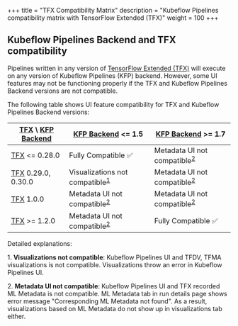 +++
title = "TFX Compatibility Matrix"
description = "Kubeflow Pipelines compatibility matrix with TensorFlow Extended (TFX)"
weight = 100
+++

## Kubeflow Pipelines Backend and TFX compatibility

Pipelines written in any version of [TensorFlow Extended (TFX)](https://www.tensorflow.org/tfx) will execute on any version of Kubeflow Pipelines (KFP) backend. However, some UI features may not be functioning properly if the TFX and Kubeflow Pipelines Backend versions are not compatible.

The following table shows UI feature compatibility for TFX and Kubeflow Pipelines Backend versions:

| [TFX] \ [KFP Backend] | [KFP Backend] <= 1.5                              | [KFP Backend] >= 1.7                           |
| --------------------- | ------------------------------------------------- | ---------------------------------------------- |
| [TFX] <= 0.28.0       | Fully Compatible  ✅                              | Metadata UI not compatible<sup>[2](#fn2)</sup> |
| [TFX] 0.29.0, 0.30.0  | Visualizations not compatible<sup>[1](#fn1)</sup> | Metadata UI not compatible<sup>[2](#fn2)</sup> |
| [TFX] 1.0.0           | Metadata UI not compatible<sup>[2](#fn2)</sup>    | Metadata UI not compatible<sup>[2](#fn2)</sup> |
| [TFX] >= 1.2.0        | Metadata UI not compatible<sup>[2](#fn2)</sup>    | Fully Compatible  ✅                           |

Detailed explanations:

<a name="fn1">1.</a> **Visualizations not compatible**: Kubeflow Pipelines UI and TFDV, TFMA visualizations is not compatible. Visualizations throw an error in Kubeflow Pipelines UI.

<a name="fn2">2.</a> **Metadata UI not compatible**: Kubeflow Pipelines UI and TFX recorded ML Metadata is not compatible. ML Metadata tab in run details page shows error message "Corresponding ML Metadata not found". As a result, visualizations based on ML Metadata do not show up in visualizations tab either.

<!--
Issues that caused the incompatibilities:
* TFX 1.0.0+
	* https://github.com/kubeflow/pipelines/issues/6138#issuecomment-898190223
	* https://github.com/kubeflow/pipelines/issues/6138#issuecomment-899917056
* TFX 0.29.0 https://github.com/tensorflow/tfx/issues/3933
-->

[TFX]: https://github.com/tensorflow/tfx/releases
[KFP Backend]: https://github.com/kubeflow/pipelines/releases
